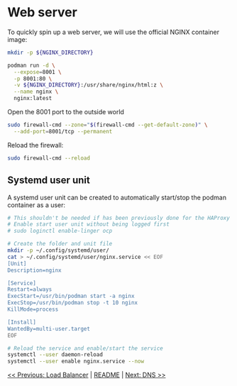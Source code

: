 # Web server

To quickly spin up a web server, we will use the official NGINX container
image:

```bash
mkdir -p ${NGINX_DIRECTORY}

podman run -d \
  --expose=8001 \
  -p 8001:80 \
  -v ${NGINX_DIRECTORY}:/usr/share/nginx/html:z \
  --name nginx \
  nginx:latest
```

Open the 8001 port to the outside world

```bash
sudo firewall-cmd --zone="$(firewall-cmd --get-default-zone)" \
  --add-port=8001/tcp --permanent
```

Reload the firewall:

```bash
sudo firewall-cmd --reload
```

## Systemd user unit

A systemd user unit can be created to automatically start/stop the podman
container as a user:

```bash
# This shouldn't be needed if has been previously done for the HAProxy pod
# Enable start user unit without being logged first
# sudo loginctl enable-linger ocp

# Create the folder and unit file
mkdir -p ~/.config/systemd/user/
cat > ~/.config/systemd/user/nginx.service << EOF
[Unit]
Description=nginx

[Service]
Restart=always
ExecStart=/usr/bin/podman start -a nginx
ExecStop=/usr/bin/podman stop -t 10 nginx
KillMode=process

[Install]
WantedBy=multi-user.target
EOF

# Reload the service and enable/start the service
systemctl --user daemon-reload
systemctl --user enable nginx.service --now
```

[<< Previous: Load Balancer](2-load-balancer.md) | [README](../README.md) | [Next: DNS >>](4-dns.md)
